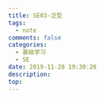 ```yaml
---
title: SE03-泛型
tags:
  - note
comments: false
categories:
  - 基础学习
  - SE
date: 2019-11-28 19:30:20
description:
top:
---
```

